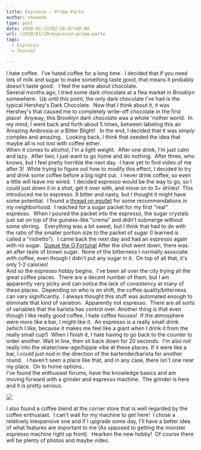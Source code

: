 ```yaml
---
title: Espresso – Prima Parte
author: shawndo
type: post
date: 2010-01-21T02:56:07+00:00
url: /2010/01/20/espresso-prima-parte
tags:
  - Espresso
  - Journal

---
```

I hate coffee.  I've hated coffee for a long time.  I decided that if you need lots of milk and sugar to make something taste good, that means it probably doesn't taste good.   I feel the same about chocolate.  
Several months ago, I tried some dark chocolate at a flea market in Brooklyn somewhere.  Up until this point, the only dark chocolate I've had is the typical Hershey's Dark Chocolate.  Now that I think about it, it was Hershey's that caused me to completely write-off chocolate in the first place!  Anyway, this Brooklyn dark chocolate was a whole 'nother world.  In my mind, I went back and forth about 5 times, between labeling this an Amazing Ambrosia or a Bitter Blight!   In the end, I decided that it was _simply_ complex and amazing.   Looking back, I think that seeded the idea that maybe all is not lost with coffee either.  
When it comes to alcohol, I'm a light weight.  After one drink, I'm just calm and lazy.  After two, I just want to go home and do nothing.  After three, who knows, but I feel pretty horrible the next day.  I have yet to find video of me after 3!  While trying to figure out how to modify this effect, I decided to try and drink some coffee before a big night out.  I never drink coffee, so even a little will leave me wired.  I decided espresso would be the way to go, so I could just down it in a shot, get it over with, and move on to 3+ drinks!  This introduced me to espresso. It bitter and nasty, but I thought it might have some potential.  I found a [thread on egullet][1] for some recommendations in my neighborhood.  I reached for a sugar packet for my first "real" espresso.  When I poured the packet into the espresso, the sugar crystals just sat on top of the guiness-like "crema" and didn't submerge without some stirring.   Everything was a bit sweet, but I think that had to do with the ratio of the smaller portion size to the packet of sugar (I learned is called a "ristretto").  I came back the next day and had an espresso again with no sugar.  [Queue the O Fortuna!][2] After the shot went down, there was an after taste of brown sugar.  None of the bitterness I normally associate with coffee, even though I didn't put any sugar in it.  On top of all that, it's only 1-2 calories!  
And so the espresso hobby begins.  I've been all over the city trying all the great coffee places.  There are a decent number of them, but I am apparently very picky and can notice the lack of consistency at many of these places.  Depending on who is on shift, the coffee quality/bitterness can vary significantly.  I always thought this stuff was automated enough to eliminate that kind of variation.  Apparently not espresso.  There are all sorts of variables that the barista has control over. Another thing is that even though I like really good coffee, I hate coffee houses!  If the atmosphere were more like a bar, I might like it.  An espresso is a really small drink. (which I like, because it makes me feel like a giant when I drink it from the really small cup!)  When I finish it, I hate having to go back to the counter to order another. Wait in line, then sit back down for 20 seconds.  I'm also not really into the skater/new-age/hippie vibe at these places. If it were like a bar, I could just nod in the direction of the bartender/barista for another round.   I haven't seen a place like that, and in any case, there isn't one near my place.  On to home options..  
I've found the enthusiast forums, have the knowledge basics and am moving forward with a grinder and espresso machine.  The grinder is here and it is pretty serious.

![](/images/2010/01/DSC1095.jpg)

I also found a coffee blend at the corner store that is well regarded by the coffee enthusiast.  I can't wait for my machine to get here!  I chose a relatively inexpensive one and if I upgrade some day, I'll have a better idea of what features are important to me (As opposed to getting the monster espresso machine right up front)   Hearken the new hobby!  Of course there will be plenty of photos and maybe video.

 [1]: http://forums.egullet.org/index.php?/topic/72134-the-best-nyc-espresso/
 [2]: http://www.youtube.com/watch?v=QEllLECo4OM#t=3m12s